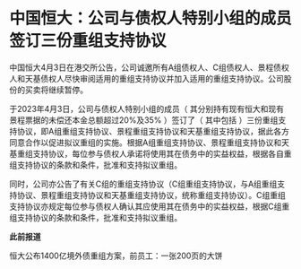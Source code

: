 # 中国恒大：公司与债权人特别小组的成员签订三份重组支持协议

中国恒大4月3日在港交所公告，公司诚邀所有A组债权人、C组债权人、景程债权人和天基债权人尽快审阅适用的重组支持协议并加入适用的重组支持协议。公司股份的买卖将继续暂停。

于2023年4月3日，公司与债权人特别小组的成员（ 其分别持有现有恒大和现有景程票据的未偿还本金总额超过20%及35% ）签订了（ 其中包括
）三份重组支持协议，即A组重组支持协议、景程重组支持协议和天基重组支持协议，据此各方同意合作以促进拟议重组的实施。根据A组重组支持协议、景程重组支持协议和天基重组支持协议，每位参与债权人承诺将使用其在债务中的实益权益，根据各自重组支持协议的条款和条件，批准和支持拟议重组。

同时，公司亦公告了有关C组的重组支持协议（C组重组支持协议，与A组重组支持协议、景程重组支持协议和天基重组支持协议，统称重组支持协议）。C组重组支持协议亦规定每位参与债权人确认其应使用其在债务中的实益权益，根据C组重组支持协议的条款和条件，批准和支持拟议重组。

**此前报道**

恒大公布1400亿境外债重组方案，前员工：一张200页的大饼

